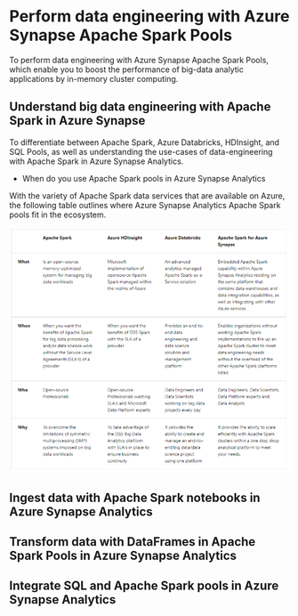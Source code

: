 # Perform data engineering with Azure Synapse Apache Spark Pools

To perform data engineering with Azure Synapse Apache Spark Pools, which enable you to boost the performance of big-data analytic applications by in-memory cluster computing.

## Understand big data engineering with Apache Spark in Azure Synapse

To differentiate between Apache Spark, Azure Databricks, HDInsight, and SQL Pools, as well as understanding the use-cases of data-engineering with Apache Spark in Azure Synapse Analytics.

* When do you use Apache Spark pools in Azure Synapse Analytics

With the variety of Apache Spark data services that are available on Azure, the following table outlines where Azure Synapse Analytics Apache Spark pools fit in the ecosystem.

<img src="./whentouseapachespark.png" />

##  Ingest data with Apache Spark notebooks in Azure Synapse Analytics



##  Transform data with DataFrames in Apache Spark Pools in Azure Synapse Analytics


##  Integrate SQL and Apache Spark pools in Azure Synapse Analytics


##  
